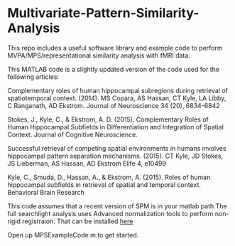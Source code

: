 # Multivariate-Pattern-Similarity-Analysis
This repo includes a useful software library and example code
to perform MVPA/MPS/representational similarity analysis with fMRI data.


This MATLAB code is a slightly updated version of the code used for the following articles:

Complementary roles of human hippocampal subregions during retrieval of 
   spatiotemporal context. (2014). MS Copara, AS Hassan, CT Kyle, LA Libby, 
   C Ranganath, AD Ekstrom. Journal of Neuroscience 34 (20), 6834-6842

Stokes, J., Kyle, C., & Ekstrom, A. D. (2015). Complementary Roles of 
   Human Hippocampal Subfields in Differentiation and Integration of 
   Spatial Context. Journal of Cognitive Neuroscience.

Successful retrieval of competing spatial environments in humans involves 
   hippocampal pattern separation mechanisms. (2015). CT Kyle, JD Stokes, 
   JS Lieberman, AS Hassan, AD Ekstrom Elife 4, e10499

Kyle, C., Smuda, D., Hassan, A., & Ekstrom, A. (2015). Roles of human 
   hippocampal subfields in retrieval of spatial and temporal context. 
   Behavioral Brain Research

This code assumes that a recent version of SPM is in your matlab path
The full searchlight analysis uses Advanced normalization tools to perform
non-rigid registraion.  That can be installed [here](https://github.com/stnava/ANTs)

Open up MPSExampleCode.m to get started.
